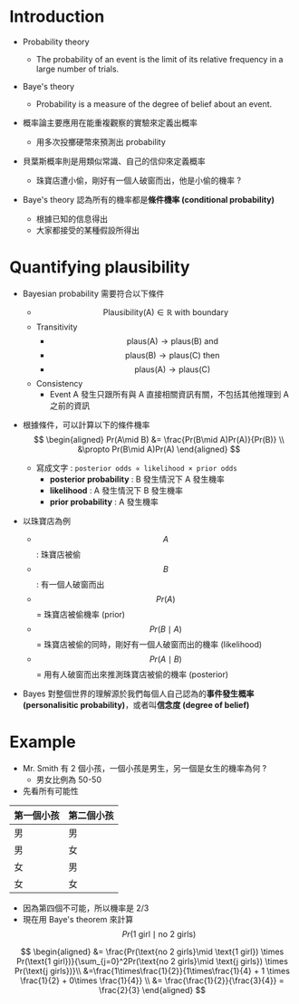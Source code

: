 # Introduction

* Probability theory
  * The probability of an event is the limit of its relative frequency in a large number of trials.
* Baye's theory
  * Probability is a measure of the degree of belief about an event.
* 概率論主要應用在能重複觀察的實驗來定義出概率
  * 用多次投擲硬幣來預測出 probability
* 貝葉斯概率則是用類似常識、自己的信仰來定義概率
  * 珠寶店遭小偷，剛好有一個人破窗而出，他是小偷的機率 ?

* Baye's theory 認為所有的機率都是**條件機率 (conditional probability)**
  * 根據已知的信息得出
  * 大家都接受的某種假設所得出

# Quantifying plausibility

* Bayesian probability 需要符合以下條件
  * $$\text{Plausibility(A)} \in \mathbb{R} \text{ with boundary}$$
  * Transitivity
    * $$\text{plaus(A)} \rightarrow \text{plaus(B)} \text{ and}$$
    * $$\text{plaus(B)} \rightarrow \text{plaus(C)} \text{ then}$$
    * $$\text{plaus(A)} \rightarrow \text{plaus(C)}$$
  * Consistency
    * Event A 發生只跟所有與 A 直接相關資訊有關，不包括其他推理到 A 之前的資訊
* 根據條件，可以計算以下的條件機率
  $$
  \begin{aligned}
  Pr(A\mid B) &= \frac{Pr(B\mid A)Pr(A)}{Pr(B)} \\
  &\propto Pr(B\mid A)Pr(A)
  \end{aligned}
  $$
  * 寫成文字 : `posterior odds ∝ likelihood × prior odds`
    * **posterior probability** : B 發生情況下 A 發生機率
    * **likelihood** : A 發生情況下 B 發生機率
    * **prior probability** : A 發生機率
 
 * 以珠寶店為例
   * $$A$$ : 珠寶店被偷
   * $$B$$ : 有一個人破窗而出
   * $$Pr(A)$$ = 珠寶店被偷機率 (prior)
   * $$Pr(B\mid A)$$ = 珠寶店被偷的同時，剛好有一個人破窗而出的機率 (likelihood)
   * $$Pr(A\mid B)$$ = 用有人破窗而出來推測珠寶店被偷的機率 (posterior)

* Bayes 對整個世界的理解源於我們每個人自己認為的**事件發生概率 (personalisitic probability)**，或者叫**信念度 (degree of belief)**

# Example

* Mr. Smith 有 2 個小孩，一個小孩是男生，另一個是女生的機率為何 ?
  * 男女比例為 50-50 
* 先看所有可能性

| 第一個小孩 | 第二個小孩 |
| ---------- | ---------- |
| 男         | 男         |
| 男         | 女         |
| 女         | 男         |
| 女         | 女         |

* 因為第四個不可能，所以機率是 2/3
* 現在用 Baye's theorem 來計算 $$Pr(\text{1 girl}\mid \text{no 2 girls})$$

$$
\begin{aligned}
&= \frac{Pr(\text{no 2 girls}\mid \text{1 girl}) \times Pr(\text{1 girl})}{\sum_{j=0}^2Pr(\text{no 2 girls}\mid \text{j girls}) \times Pr(\text{j girls})}\\
&=\frac{1\times\frac{1}{2}}{1\times\frac{1}{4} + 1 \times \frac{1}{2} + 0\times \frac{1}{4}} \\
&= \frac{\frac{1}{2}}{\frac{3}{4}} = \frac{2}{3}
\end{aligned}
$$